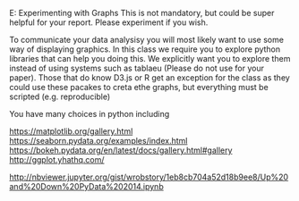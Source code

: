 E: Experimenting with Graphs
This is not mandatory, but could be super helpful for your report. Please experiment if you wish.
 
To communicate your data analysisy you will most likely want to use some way of displaying graphics. In this class 
we require you to explore python libraries that can help you doing this. We explicitly want you to explore them instead of using systems such as tablaeu (Please do not use for your paper). Those that do know D3.js or R get an exception for the class as they could use these pacakes to creta ethe graphs, but everything must be scripted (e.g. reproducible)
 
You have many choices in python including 
 
https://matplotlib.org/gallery.html 
https://seaborn.pydata.org/examples/index.html
https://bokeh.pydata.org/en/latest/docs/gallery.html#gallery 
http://ggplot.yhathq.com/ 
 
http://nbviewer.jupyter.org/gist/wrobstory/1eb8cb704a52d18b9ee8/Up%20and%20Down%20PyData%202014.ipynb 
 
